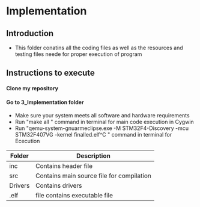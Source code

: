 
# Implementation
## Introduction

* This folder conatins all the coding files as well as the resources and testing files neede for proper execution of program

## Instructions to execute
#### Clone my repository
#### Go to 3_Implementation folder
* Make sure your system meets all software and hardware requirements
* Run "make all " command in terminal for main code execution in Cygwin
* Run "qemu-system-gnuarmeclipse.exe -M STM32F4-Discovery -mcu STM32F407VG -kernel finalled.elf^C " command in terminal for Ececution 


|Folder|	Description |
|------|--------------|
|inc|	Contains header file |
|src|	Contains main source file for compilation|
| Drivers | Contains drivers |
| .elf | file contains executable file |
